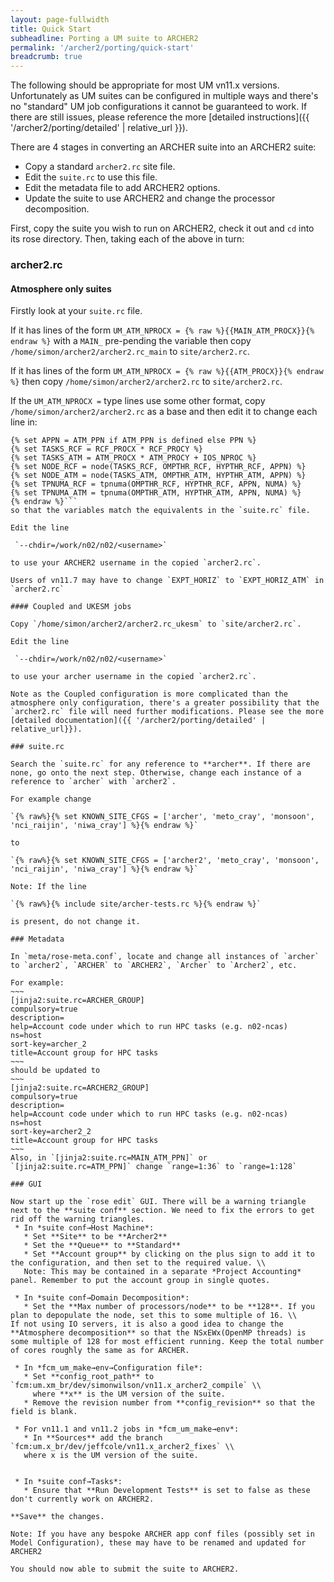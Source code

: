 ```yaml
---
layout: page-fullwidth
title: Quick Start
subheadline: Porting a UM suite to ARCHER2
permalink: '/archer2/porting/quick-start'
breadcrumb: true
---
```

The following should be appropriate for most UM vn11.x versions. Unfortunately as UM suites can be configured in multiple ways and there's no "standard" UM job configurations it cannot be guaranteed to work. If there are still issues, please reference the more [detailed instructions]({{ '/archer2/porting/detailed' | relative_url }}).

There are 4 stages in converting an ARCHER suite into an ARCHER2 suite:

* Copy a standard `archer2.rc` site file.
* Edit the `suite.rc` to use this file.
* Edit the metadata file to add ARCHER2 options.
* Update the suite to use ARCHER2 and change the processor decomposition. 

First, copy the suite you wish to run on ARCHER2, check it out and `cd` into its rose directory. Then, taking each of the above in turn:

### archer2.rc

#### Atmosphere only suites

Firstly look at your `suite.rc` file.

If it has lines of the form `UM_ATM_NPROCX = {% raw %}{{MAIN_ATM_PROCX}}{% endraw %}` with a `MAIN_` pre-pending the variable then copy `/home/simon/archer2/archer2.rc_main` to `site/archer2.rc`.

If it has lines of the form `UM_ATM_NPROCX = {% raw %}{{ATM_PROCX}}{% endraw %}` then copy `/home/simon/archer2/archer2.rc` to `site/archer2.rc`.

If the `UM_ATM_NPROCX =` type lines use some other format, copy `/home/simon/archer2/archer2.rc` as a base and then edit it to change each line in:
```{% raw %}
{% set APPN = ATM_PPN if ATM_PPN is defined else PPN %}
{% set TASKS_RCF = RCF_PROCX * RCF_PROCY %}
{% set TASKS_ATM = ATM_PROCX * ATM_PROCY + IOS_NPROC %}
{% set NODE_RCF = node(TASKS_RCF, OMPTHR_RCF, HYPTHR_RCF, APPN) %}
{% set NODE_ATM = node(TASKS_ATM, OMPTHR_ATM, HYPTHR_ATM, APPN) %}
{% set TPNUMA_RCF = tpnuma(OMPTHR_RCF, HYPTHR_RCF, APPN, NUMA) %}
{% set TPNUMA_ATM = tpnuma(OMPTHR_ATM, HYPTHR_ATM, APPN, NUMA) %}
{% endraw %}```
so that the variables match the equivalents in the `suite.rc` file.

Edit the line

 `--chdir=/work/n02/n02/<username>`

to use your ARCHER2 username in the copied `archer2.rc`.

Users of vn11.7 may have to change `EXPT_HORIZ` to `EXPT_HORIZ_ATM` in `archer2.rc`

#### Coupled and UKESM jobs

Copy `/home/simon/archer2/archer2.rc_ukesm` to `site/archer2.rc`.

Edit the line

 `--chdir=/work/n02/n02/<username>`

to use your archer username in the copied `archer2.rc`.

Note as the Coupled configuration is more complicated than the atmosphere only configuration, there's a greater possibility that the `archer2.rc` file will need further modifications. Please see the more [detailed documentation]({{ '/archer2/porting/detailed' | relative_url}}).

### suite.rc

Search the `suite.rc` for any reference to **archer**. If there are none, go onto the next step. Otherwise, change each instance of a reference to `archer` with `archer2`.

For example change

`{% raw%}{% set KNOWN_SITE_CFGS = ['archer', 'meto_cray', 'monsoon', 'nci_raijin', 'niwa_cray'] %}{% endraw %}`

to

`{% raw%}{% set KNOWN_SITE_CFGS = ['archer2', 'meto_cray', 'monsoon', 'nci_raijin', 'niwa_cray'] %}{% endraw %}`

Note: If the line

`{% raw%}{% include site/archer-tests.rc %}{% endraw %}`

is present, do not change it.

### Metadata

In `meta/rose-meta.conf`, locate and change all instances of `archer` to `archer2`, `ARCHER` to `ARCHER2`, `Archer` to `Archer2`, etc.

For example:
~~~
[jinja2:suite.rc=ARCHER_GROUP]
compulsory=true
description=
help=Account code under which to run HPC tasks (e.g. n02-ncas)
ns=host
sort-key=archer_2
title=Account group for HPC tasks
~~~
should be updated to
~~~
[jinja2:suite.rc=ARCHER2_GROUP]
compulsory=true
description=
help=Account code under which to run HPC tasks (e.g. n02-ncas)
ns=host
sort-key=archer2_2
title=Account group for HPC tasks
~~~
Also, in `[jinja2:suite.rc=MAIN_ATM_PPN]` or `[jinja2:suite.rc=ATM_PPN]` change `range=1:36` to `range=1:128`

### GUI

Now start up the `rose edit` GUI. There will be a warning triangle next to the **suite conf** section. We need to fix the errors to get rid off the warning triangles.
 * In *suite conf→Host Machine*:
   * Set **Site** to be **Archer2**
   * Set the **Queue** to **Standard**
   * Set **Account group** by clicking on the plus sign to add it to the configuration, and then set to the required value. \\
   Note: This may be contained in a separate *Project Accounting* panel. Remember to put the account group in single quotes. 

 * In *suite conf→Domain Decomposition*:
   * Set the **Max number of processors/node** to be **128**. If you plan to depopulate the node, set this to some multiple of 16. \\
If not using IO servers, it is also a good idea to change the **Atmosphere decomposition** so that the NSxEWx(OpenMP threads) is some multiple of 128 for most efficient running. Keep the total number of cores roughly the same as for ARCHER.

 * In *fcm_um_make→env→Configuration file*:
   * Set **config_root_path** to `fcm:um.xm_br/dev/simonwilson/vn11.x_archer2_compile` \\
     where **x** is the UM version of the suite.
   * Remove the revision number from **config_revision** so that the field is blank.

 * For vn11.1 and vn11.2 jobs in *fcm_um_make→env*:
   * In **Sources** add the branch `fcm:um.x_br/dev/jeffcole/vn11.x_archer2_fixes` \\
   where x is the UM version of the suite.

 
 * In *suite conf→Tasks*:
   * Ensure that **Run Development Tests** is set to false as these don't currently work on ARCHER2.

**Save** the changes.

Note: If you have any bespoke ARCHER app conf files (possibly set in Model Configuration), these may have to be renamed and updated for ARCHER2

You should now able to submit the suite to ARCHER2.

